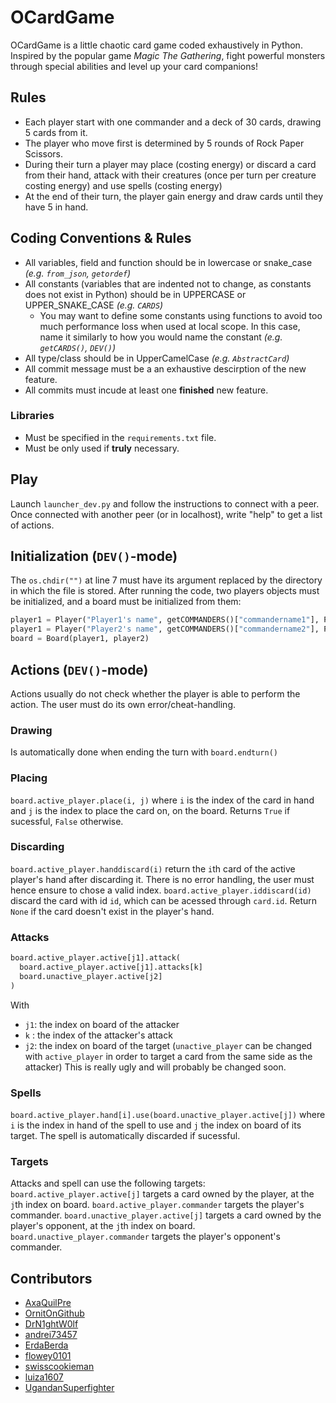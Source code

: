 # OCardGame

OCardGame is a little chaotic card game coded exhaustively in Python. Inspired by the popular game *Magic The Gathering*, fight powerful monsters through special abilities and level up your card companions!

## Rules

- Each player start with one commander and a deck of 30 cards, drawing 5 cards from it.
- The player who move first is determined by 5 rounds of Rock Paper Scissors.
- During their turn a player may place (costing energy) or discard a card from their hand, attack with their creatures (once per turn per creature costing energy) and use spells (costing energy)
- At the end of their turn, the player gain energy and draw cards until they have 5 in hand.

## Coding Conventions & Rules

- All variables, field and function should be in lowercase or snake_case *(e.g. `from_json`, `getordef`)*
- All constants (variables that are indented not to change, as constants does not exist in Python) should be in UPPERCASE or UPPER_SNAKE_CASE *(e.g. `CARDS`)*
  - You may want to define some constants using functions to avoid too much performance loss when used at local scope. In this case, name it similarly to how you would name the constant *(e.g. `getCARDS()`, `DEV()`)*
- All type/class should be in UpperCamelCase *(e.g. `AbstractCard`)*
- All commit message must be a an exhaustive descirption of the new feature.
- All commits must incude at least one **finished** new feature.

### Libraries

- Must be specified in the `requirements.txt` file.
- Must be only used if **truly** necessary.

## Play

Launch `launcher_dev.py` and follow the instructions to connect with a peer.
Once connected with another peer (or in localhost), write "help" to get a list of actions.

## Initialization (`DEV()`-mode)

The `os.chdir("")` at line 7 must have its argument replaced by the directory in which the file is stored.
After running the code, two players objects must be initialized, and a board must be initialized from them:

```py
player1 = Player("Player1's name", getCOMMANDERS()["commandername1"], Player.get_deck()) # third argument can be replaced by any list of 30 AbstractCard objects (from the `getCARDS()` list)
player1 = Player("Player2's name", getCOMMANDERS()["commandername2"], Player.get_deck()) # an `AIPlayer`, which plays automatically, can be initialized instead.
board = Board(player1, player2)
```

## Actions (`DEV()`-mode)

Actions usually do not check whether the player is able to perform the action. The user must do its own error/cheat-handling.

### Drawing

Is automatically done when ending the turn with `board.endturn()`

### Placing

`board.active_player.place(i, j)` where `i` is the index of the card in hand and `j` is the index to place the card on, on the board. Returns `True` if sucessful, `False` otherwise.

### Discarding

`board.active_player.handdiscard(i)` return the `i`th card of the active player's hand after discarding it. There is no error handling, the user must hence ensure to chose a valid index.
`board.active_player.iddiscard(id)` discard the card with id `id`, which can be acessed through `card.id`. Return `None` if the card doesn't exist in the player's hand.

### Attacks

```py
board.active_player.active[j1].attack(
  board.active_player.active[j1].attacks[k]
  board.unactive_player.active[j2]
)
```

With

- `j1`: the index on board of the attacker
- `k` : the index of the attacker's attack
- `j2`: the index on board of the target (`unactive_player` can be changed with `active_player` in order to target a card from the same side as the attacker)
This is really ugly and will probably be changed soon.

### Spells

`board.active_player.hand[i].use(board.unactive_player.active[j])` where `i` is the index in hand of the spell to use and `j` the index on board of its target. The spell is automatically discarded if sucessful.

### Targets

Attacks and spell can use the following targets:
`board.active_player.active[j]` targets a card owned by the player, at the `j`th index on board.
`board.active_player.commander` targets the player's commander.
`board.unactive_player.active[j]` targets a card owned by the player's opponent, at the `j`th index on board.
`board.unactive_player.commander` targets the player's opponent's commander.

## Contributors

- [AxaQuilPre](https://github.com/AxaQuilPre)
- [OrnitOnGithub](https://github.com/OrnitOnGithub)
- [DrN1ghtW0lf](https://github.com/DrN1ghtW0lf)
- [andrei73457](https://github.com/andrei73457)
- [ErdaBerda](????????????????????????????????)
- [flowey0101](https://github.com/flowey0101)
- [swisscookieman](https://github.com/swisscookieman)
- [luiza1607](https://github.com/luiza1607)
- [UgandanSuperfighter](https://github.com/UgandanSuperfighter)
